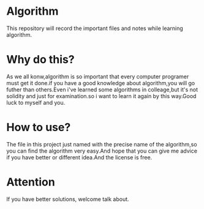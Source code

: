 # Algorithm
This repository will record the important files and notes while learning algorithm.

# Why do this?
As we all konw,algorithm is so important that every computer programer must get it done.if you have a good knowledge about algorithm,you will go futher than others.Even i've learned some algorithms in colleage,but it's not solidity and just for examination.so i want to learn it again by this way.Good luck to myself and you.

# How to use?
The file in this project just named with the precise name of the algorithm,so you can find the algorithm very easy.And hope that you can give me advice if you have better or different idea.And the license is free.

# Attention
If you have better solutions, welcome talk about.
